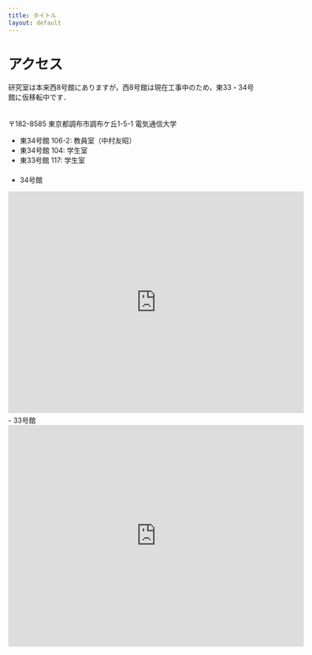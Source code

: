 ```yaml
---
title: タイトル
layout: default
---
```


# アクセス

研究室は本来西8号館にありますが，西8号館は現在工事中のため，東33・34号館に仮移転中です．   
　　
  
〒182-8585 東京都調布市調布ケ丘1-5-1 電気通信大学
- 東34号館 106-2: 教員室（中村友昭）
- 東34号館 104: 学生室
- 東33号館 117: 学生室  
　
- 34号館
<iframe src="https://www.google.com/maps/embed?pb=!1m18!1m12!1m3!1d810.4364817042518!2d139.54320982416442!3d35.65863094667996!2m3!1f0!2f0!3f0!3m2!1i1024!2i768!4f13.1!3m3!1m2!1s0x6018f0172e3e8fed%3A0x7805245288fa0988!2z44CSMTgyLTAwMjEg5p2x5Lqs6YO96Kq_5biD5biC6Kq_5biD44Kx5LiY77yR5LiB55uuIOadsTM05Y-36aSo!5e0!3m2!1sja!2sjp!4v1572479023774!5m2!1sja!2sjp" width="600" height="450" frameborder="0" style="border:0;" allowfullscreen=""></iframe>  
　
 - 33号館
 <iframe src="https://www.google.com/maps/embed?pb=!1m18!1m12!1m3!1d810.4364817042518!2d139.54320982416442!3d35.65863094667996!2m3!1f0!2f0!3f0!3m2!1i1024!2i768!4f13.1!3m3!1m2!1s0x6018f01732efe657%3A0xaed77649d56314f2!2z44CSMTgyLTAwMjEg5p2x5Lqs6YO96Kq_5biD5biC6Kq_5biD44Kx5LiY77yR5LiB55uuIOadsTMz5Y-36aSo!5e0!3m2!1sja!2sjp!4v1572479065989!5m2!1sja!2sjp" width="600" height="450" frameborder="0" style="border:0;" allowfullscreen=""></iframe>

<!--
<div align="center">
〒182-8585
東京都調布市調布ケ丘1-5-1 電気通信大学　西8号館418号室
-->

<!--
<iframe src="https://www.google.com/maps/embed?pb=!1m18!1m12!1m3!1d1620.9142080810825!2d139.539594501257!3d35.65659885506317!2m3!1f0!2f0!3f0!3m2!1i1024!2i768!4f13.1!3m3!1m2!1s0x6018f011a84683d3%3A0x6c1a505c452200d9!2z44CSMTgyLTAwMzMg5p2x5Lqs6YO96Kq_5biD5biC5a-M5aOr6KaL55S677yS5LiB55uu77yR77yRIOilv--8mOWPt-mkqA!5e0!3m2!1sja!2sjp!4v1539249506267" width="600" height="450" frameborder="0" style="border:0" allowfullscreen></iframe>
</div>
-->
